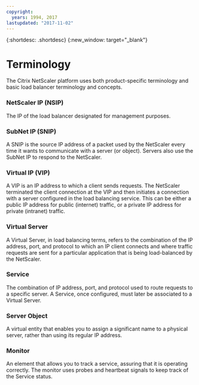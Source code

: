 ```yaml
---
copyright:
  years: 1994, 2017
lastupdated: "2017-11-02"
---
```


{:shortdesc: .shortdesc}
{:new_window: target="_blank"}

# Terminology

The Citrix NetScaler platform uses both product-specific terminology and basic load balancer terminology and concepts. 

### NetScaler IP (NSIP)

The IP of the load balancer designated for management purposes.

### SubNet IP (SNIP)

A SNIP is the source IP address of a packet used by the NetScaler every time it wants to communicate with a server (or object). Servers also use the SubNet IP to respond to the NetScaler.

### Virtual IP (VIP)

A VIP is an IP address to which a client sends requests. The NetScaler terminated the client connection at the VIP and then initiates a connection with a server configured in the load balancing service.  This can be either a public IP address for public (internet) traffic, or a private IP address for private (intranet) traffic.

### Virtual Server

A Virtual Server, in load balancing terms, refers to the combination of the IP address, port, and protocol to which an IP client connects and where traffic requests are sent for a particular application that is being load-balanced by the NetScaler.

### Service

The combination of IP address, port, and protocol used to route requests to a specific server. A Service, once configured, must later be associated to a Virtual Server.

### Server Object

A virtual entity that enables you to assign a significant name to a physical server, rather than using its regular IP address.

### Monitor

An element that allows you to track a service, assuring that it is operating correctly. The monitor uses probes and heartbeat signals to keep track of the Service status.
